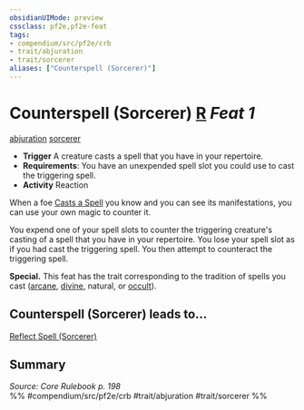 ```yaml
---
obsidianUIMode: preview
cssclass: pf2e,pf2e-feat
tags:
- compendium/src/pf2e/crb
- trait/abjuration
- trait/sorcerer
aliases: ["Counterspell (Sorcerer)"]
---
```

# Counterspell (Sorcerer)  [R](/rules/core-rulebook/chapter-9-playing-the-game.md#Actions "Reaction") *Feat 1*  
[abjuration](/rules/traits/abjuration.md)  [sorcerer](/rules/traits/sorcerer.md)  

- **Trigger** A creature casts a spell that you have in your repertoire.
- **Requirements**: You have an unexpended spell slot you could use to cast the triggering spell.
- **Activity** Reaction

When a foe [Casts a Spell](/rules/actions/cast-a-spell.md) you know and you can see its manifestations, you can use your own magic to counter it.

You expend one of your spell slots to counter the triggering creature's casting of a spell that you have in your repertoire. You lose your spell slot as if you had cast the triggering spell. You then attempt to counteract the triggering spell.

**Special.** This feat has the trait corresponding to the tradition of spells you cast ([arcane](/rules/traits/arcane.md), [divine](/rules/traits/divine.md), natural, or [occult](/rules/traits/occult.md)).

## Counterspell (Sorcerer) leads to...

[Reflect Spell (Sorcerer)](/compendium/feats/reflect-spell-sorcerer.md)

## Summary

*Source: Core Rulebook p. 198*  
%% #compendium/src/pf2e/crb #trait/abjuration #trait/sorcerer %%